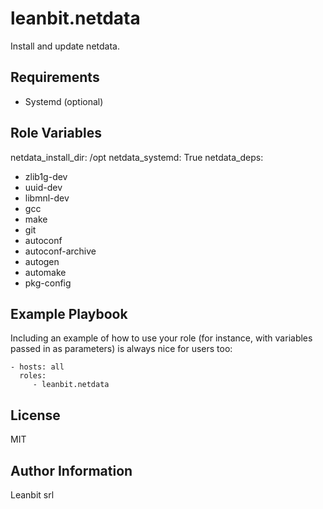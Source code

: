 leanbit.netdata
=========

Install and update netdata. 

Requirements
------------

- Systemd (optional)

Role Variables
--------------

netdata_install_dir: /opt
netdata_systemd: True
netdata_deps: 
  - zlib1g-dev 
  - uuid-dev 
  - libmnl-dev 
  - gcc 
  - make 
  - git 
  - autoconf 
  - autoconf-archive 
  - autogen 
  - automake 
  - pkg-config

Example Playbook
----------------

Including an example of how to use your role (for instance, with variables passed in as parameters) is always nice for users too:

    - hosts: all
      roles:
         - leanbit.netdata

License
-------

MIT

Author Information
------------------

Leanbit srl
